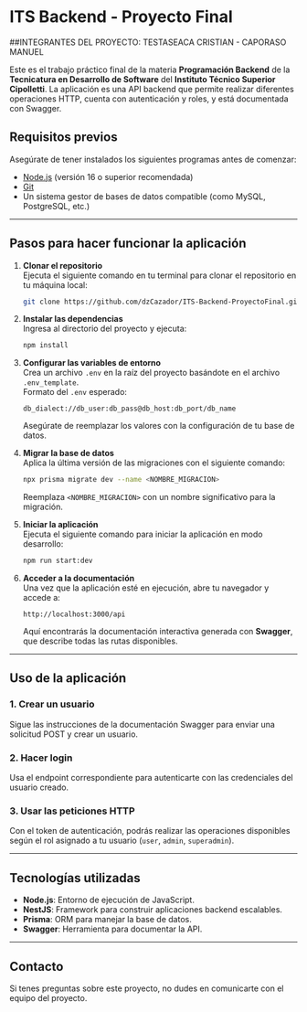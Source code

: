 
# ITS Backend - Proyecto Final

##INTEGRANTES DEL PROYECTO: TESTASEACA CRISTIAN  - CAPORASO MANUEL

Este es el trabajo práctico final de la materia **Programación Backend** de la **Tecnicatura en Desarrollo de Software** del **Instituto Técnico Superior Cipolletti**. La aplicación es una API backend que permite realizar diferentes operaciones HTTP, cuenta con autenticación y roles, y está documentada con Swagger.

## Requisitos previos

Asegúrate de tener instalados los siguientes programas antes de comenzar:

- [Node.js](https://nodejs.org) (versión 16 o superior recomendada)
- [Git](https://git-scm.com/)
- Un sistema gestor de bases de datos compatible (como MySQL, PostgreSQL, etc.)

---

## Pasos para hacer funcionar la aplicación

1. **Clonar el repositorio**  
   Ejecuta el siguiente comando en tu terminal para clonar el repositorio en tu máquina local:  
   ```bash
   git clone https://github.com/dzCazador/ITS-Backend-ProyectoFinal.git
   ```

2. **Instalar las dependencias**  
   Ingresa al directorio del proyecto y ejecuta:  
   ```bash
   npm install
   ```

3. **Configurar las variables de entorno**  
   Crea un archivo `.env` en la raíz del proyecto basándote en el archivo `.env_template`.  
   Formato del `.env` esperado:  
   ```plaintext
   db_dialect://db_user:db_pass@db_host:db_port/db_name
   ```
   Asegúrate de reemplazar los valores con la configuración de tu base de datos.

4. **Migrar la base de datos**  
   Aplica la última versión de las migraciones con el siguiente comando:  
   ```bash
   npx prisma migrate dev --name <NOMBRE_MIGRACION>
   ```
   Reemplaza `<NOMBRE_MIGRACION>` con un nombre significativo para la migración.

5. **Iniciar la aplicación**  
   Ejecuta el siguiente comando para iniciar la aplicación en modo desarrollo:  
   ```bash
   npm run start:dev
   ```

6. **Acceder a la documentación**  
   Una vez que la aplicación esté en ejecución, abre tu navegador y accede a:  
   ```
   http://localhost:3000/api
   ```
   Aquí encontrarás la documentación interactiva generada con **Swagger**, que describe todas las rutas disponibles.

---

## Uso de la aplicación

### 1. Crear un usuario
Sigue las instrucciones de la documentación Swagger para enviar una solicitud POST y crear un usuario.

### 2. Hacer login
Usa el endpoint correspondiente para autenticarte con las credenciales del usuario creado.

### 3. Usar las peticiones HTTP
Con el token de autenticación, podrás realizar las operaciones disponibles según el rol asignado a tu usuario (`user`, `admin`, `superadmin`).

---

## Tecnologías utilizadas

- **Node.js**: Entorno de ejecución de JavaScript.
- **NestJS**: Framework para construir aplicaciones backend escalables.
- **Prisma**: ORM para manejar la base de datos.
- **Swagger**: Herramienta para documentar la API.

---

## Contacto

Si tenes preguntas sobre este proyecto, no dudes en comunicarte con el equipo del proyecto.
